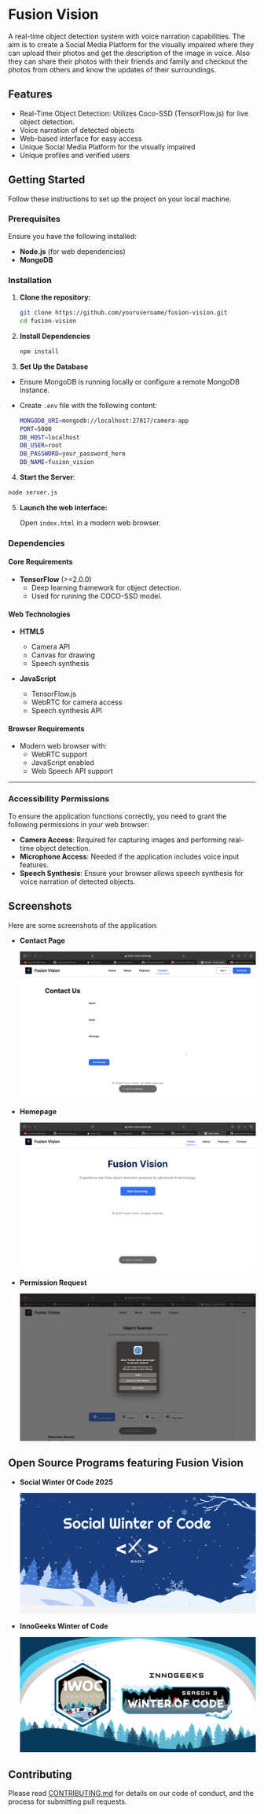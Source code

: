 # Fusion Vision

A real-time object detection system with voice narration capabilities. The aim is to create a Social Media Platform for the visually impaired where they can upload their photos and get the description of the image in voice. Also they can share their photos with their friends and family and checkout the photos from others and know the updates of their surroundings.


## Features

- Real-Time Object Detection: Utilizes Coco-SSD (TensorFlow.js) for live object detection.
- Voice narration of detected objects
- Web-based interface for easy access
- Unique Social Media Platform for the visually impaired
- Unique profiles and verified users


## Getting Started

Follow these instructions to set up the project on your local machine.

### Prerequisites

Ensure you have the following installed:

- **Node.js** (for web dependencies)
- **MongoDB**

### Installation

1. **Clone the repository:**
   ```bash
   git clone https://github.com/yourusername/fusion-vision.git
   cd fusion-vision
   ```

2. **Install Dependencies**

   ```bash
   npm install
   ```

3. **Set Up the Database**

- Ensure MongoDB is running locally or configure a remote MongoDB instance.
- Create `.env` file with the following content:

  ```bash
  MONGODB_URI=mongodb://localhost:27017/camera-app
  PORT=5000
  DB_HOST=localhost
  DB_USER=root
  DB_PASSWORD=your_password_here
  DB_NAME=fusion_vision
  ```

4. **Start the Server**:

```bash
node server.js
```

5. **Launch the web interface:**

   Open `index.html` in a modern web browser.

### Dependencies

#### Core Requirements

- **TensorFlow** (>=2.0.0)
  - Deep learning framework for object detection.
  - Used for running the COCO-SSD model.


#### Web Technologies

- **HTML5**
  - Camera API
  - Canvas for drawing
  - Speech synthesis

- **JavaScript**
  - TensorFlow.js
  - WebRTC for camera access
  - Speech synthesis API

#### Browser Requirements

- Modern web browser with:
  - WebRTC support
  - JavaScript enabled
  - Web Speech API support

---
### Accessibility Permissions

To ensure the application functions correctly, you need to grant the following permissions in your web browser:

- **Camera Access**: Required for capturing images and performing real-time object detection.
- **Microphone Access**: Needed if the application includes voice input features.
- **Speech Synthesis**: Ensure your browser allows speech synthesis for voice narration of detected objects.

## Screenshots

Here are some screenshots of the application:

- **Contact Page**
  
  ![Contact Page](/images/contact.jpg)

- **Homepage**

  ![Homepage](/images/homepage.jpg)

- **Permission Request**

  ![Permission Request](/images/permission.jpg)



## Open Source Programs featuring Fusion Vision

- **Social Winter Of Code 2025**

  ![SWOC](/images/swoc.png)

- **InnoGeeks Winter of Code**

  ![IWOC](/images/iwoc.png)

## Contributing

Please read [CONTRIBUTING.md](CONTRIBUTING.md) for details on our code of conduct, and the process for submitting pull requests.




